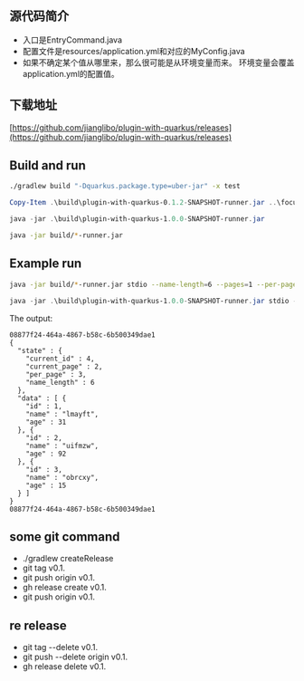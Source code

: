 ## 源代码简介
* 入口是EntryCommand.java
* 配置文件是resources/application.yml和对应的MyConfig.java
* 如果不确定某个值从哪里来，那么很可能是从环境变量而来。 环境变量会覆盖application.yml的配置值。

## 下载地址

[https://github.com/jianglibo/plugin-with-quarkus/releases](https://github.com/jianglibo/plugin-with-quarkus/releases)


## Build and run

```bash
./gradlew build "-Dquarkus.package.type=uber-jar" -x test
```

```powershell
Copy-Item .\build\plugin-with-quarkus-0.1.2-SNAPSHOT-runner.jar ..\focus_dcs\dcs-plugin-server\plugin-exec-folder\dcs-plugin-113
```

```powershell
java -jar .\build\plugin-with-quarkus-1.0.0-SNAPSHOT-runner.jar 
```

```bash
java -jar build/*-runner.jar
```

## Example run

```bash
java -jar build/*-runner.jar stdio --name-length=6 --pages=1 --per-page=10
```

```powershell
java -jar .\build\plugin-with-quarkus-1.0.0-SNAPSHOT-runner.jar stdio --name-length=6 --pages=1 --per-page=3
```

The output:

```
08877f24-464a-4867-b58c-6b500349dae1
{
  "state" : {
    "current_id" : 4,
    "current_page" : 2,
    "per_page" : 3,
    "name_length" : 6
  },
  "data" : [ {
    "id" : 1,
    "name" : "lmayft",
    "age" : 31
  }, {
    "id" : 2,
    "name" : "uifmzw",
    "age" : 92
  }, {
    "id" : 3,
    "name" : "obrcxy",
    "age" : 15
  } ]
}
08877f24-464a-4867-b58c-6b500349dae1
```

## some git command
* ./gradlew createRelease
* git tag v0.1.
* git push origin v0.1.
* gh release create v0.1.
* git push origin v0.1.

## re release
* git tag --delete v0.1.
* git push --delete origin v0.1.
* gh release delete v0.1.